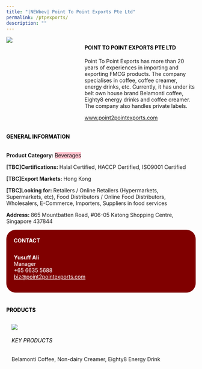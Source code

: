 ```yaml
---
title: "|NEWbev| Point To Point Exports Pte Ltd"
permalink: /ptpexports/
description: ""
---
```

<head>
	<div class="flex-paragraph">
		<!--hi there! this is a comment and will provide you with instructional guides-->
		<!--insert booth number here!-->
		<p style="text-transform: uppercase"></p></div>
			<div class="flex-container" style="display: flex; flex-wrap: wrap;">
				<!--insert DOWNLOAD link of company logo between the " marks!-->
			<div class="card sgds" style="flex: 1 1 40%; display: block;"><img src="https://drive.google.com/u/0/uc?id=1fexe4sMuWpZLbAAWwLaAU2FKTThuy13u&export=download"></div>
	<div class="card-sgds" style="flex: 1 1 58%; display: block; margin-left: 3px">
		<h4 style="text-transform: uppercase; color: black;"><!--insert the exhibitor's name between the <b> tags here--><b>Point To Point Exports Pte Ltd</b></h4><!--insert the exhibitor's description between the <p> tags here-->
		<p>Point To Point Exports has more than 20 years of experiences in
importing and exporting FMCG products. The company specialises in
coffee, coffee creamer, energy drinks, etc. Currently, it has under its
belt own house brand Belamonti coffee, Eighty8 energy drinks and
coffee creamer. The company also handles private labels.</p>
		<!--insert the exhibitor's website link, making sure there is "https:// www." present please. make sure the entire https link goes in between the " marks-->
		<p><a href="www.point2pointexports.com" target="_blank"><!--insert the www website link here (no need for https)-->www.point2pointexports.com</a></p>
	</div>
</div>
</head>

<body>
	<h4 style="text-transform: uppercase; color: black;"><b>General Information</b></h4>
		<div class="flex-container" style="display: flex; flex-wrap: wrap;">
			<div class="card sgds" style="flex: 1 1 65%; display: block; align-self: stretch">
			<div class="flex-paragraph">
			<p><b>Product Category: </b><span style=" background-color: pink; border-radius: 10 px;"><!--insert the exhibitor's pdt cat between the <p> tags here-->Beverages</span></p> 
				<p><b>[TBC]Certifications: </b><!--insert all the exhibitor's certifications between the </b> and </p> here-->Halal Certified, HACCP Certified, ISO9001 Certified</p>
			<p><b>[TBC]Export Markets: </b><!--insert all the exhibitor's export markets between the </b> and </p> here-->Hong Kong</p>
			<p style="margin-bottom: 10px;"><b>[TBC]Looking for: </b><!--insert all the exhibitor's potential business partners between the </b> and </p> here-->Retailers / Online Retailers (Hypermarkets, Supermarkets, etc), Food Distributors / Online Food Distributors, Wholesalers, E-Commerce, Importers, Suppliers in food services</p><p><b>Address: </b><!--insert all the exhibitor's address the </b> and </p> here-->865 Mountbatten Road, #06-05 Katong Shopping Centre, Singapore 437844</p>
			</div>
		</div>
		<div class="card sgds" style="flex: 1 1 35%; padding: 10px; display: block; background-color: maroon; border-radius: 25px; align-self: center;">
		<h4 style="color: white; margin-top: 10px; margin-left: 10px;">CONTACT</h4>
		<div class="flex-paragraph">
			<!--replace with exhibitor's: -->
			<p style="padding: 10px; color: white;"><b><!-- POC name-->Yusuff Ali</b><br><!-- designation-->Manager<br><!--contact number-->+65 6635 5688<br><!-- for linking purposes, insert their email after "mailto:"...--><a href="mailto:biz@point2pointexports.com" style="color: white;"><!--...and also include the display email before </a> here-->biz@point2pointexports.com</a></p>
		</div>
			</div>
		</div>
	<br>
		<h4 style="text-transform: uppercase; color: black;"><b>products</b></h4>
<div style="display: flex; flex-wrap: wrap;">
  <div class="card sgds" style="flex: 1 1 47%; margin: 10px; display: block;"><!--insert the exhibitor's DOWNLOAD image for product between the " marks here-->
	<div class="flex-image" style="display: block;"><img src="https://drive.google.com/uc?id=1o2ggbkCae7EbK7q1U6lGgzYesvuK0LQ0&export=download"></div>
	<div class="flex-paragraph">
		<h6 style="text-transform: uppercase; color: black;"><!--insert product name before </h6> and product description after <p>-->Key Products</h6>
		<p>Belamonti Coffee, Non-dairy Creamer, Eighty8 Energy Drink





</p></div>